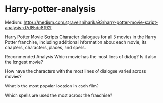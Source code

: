 # Harry-potter-analysis

Medium: https://medium.com/@ravelaniharika93/harry-potter-movie-script-analysis-d7d85dc8f92f 

Harry Potter Movie Scripts
Character dialogues for all 8 movies in the Harry Potter franchise, including additional information about each movie, its chapters, characters, places, and spells.

Recommended Analysis
Which movie has the most lines of dialog? Is it also the longest movie?

How have the characters with the most lines of dialogue varied across movies?

What is the most popular location in each film?

Which spells are used the most across the franchise?
